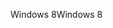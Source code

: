 <span data-ttu-id="31ee7-101">Windows 8</span><span class="sxs-lookup"><span data-stu-id="31ee7-101">Windows 8</span></span>